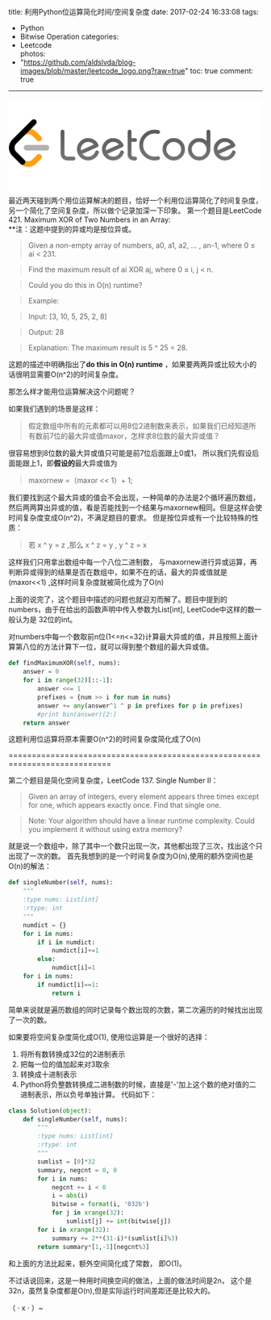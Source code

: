 title: 利用Python位运算简化时间/空间复杂度
date: 2017-02-24 16:33:08
tags:
- Python
- Bitwise Operation
categories:
- Leetcode	
photos:	 
- "https://github.com/aldslvda/blog-images/blob/master/leetcode_logo.png?raw=true"
toc: true
comment: true
---
![title](https://github.com/aldslvda/blog-images/blob/master/leetcode_logo.png?raw=true)
最近两天碰到两个用位运算解决的题目，恰好一个利用位运算简化了时间复杂度，另一个简化了空间复杂度，所以做个记录加深一下印象。
第一个题目是LeetCode 421. Maximum XOR of Two Numbers in an Array:  
**注：这题中提到的异或均是按位异或。
> Given a non-empty array of numbers, a0, a1, a2, … , an-1, where 0 ≤ ai < 231.

> Find the maximum result of ai XOR aj, where 0 ≤ i, j < n.

> Could you do this in O(n) runtime?

> Example:

> Input: [3, 10, 5, 25, 2, 8]

> Output: 28

> Explanation: The maximum result is 5 ^ 25 = 28.

这题的描述中明确指出了**do this in O(n) runtime** ，如果要两两异或比较大小的话很明显需要O(n^2)的时间复杂度。

那怎么样才能用位运算解决这个问题呢？

如果我们遇到的场景是这样：

> 假定数组中所有的元素都可以用8位2进制数来表示，如果我们已经知道所有数前7位的最大异或值maxor，怎样求8位数的最大异或值？

很容易想到8位数的最大异或值只可能是前7位后面跟上0或1， 所以我们先假设后面能跟上1，即**假设的**最大异或值为
 
> maxornew =（maxor << 1）+ 1;

我们要找到这个最大异或的值会不会出现，一种简单的办法是2个循环遍历数组，然后两两算出异或的值，看是否能找到一个结果与maxornew相同。但是这样会使时间复杂度变成O(n^2)，不满足题目的要求。
但是按位异或有一个比较特殊的性质：

> 若 x ^ y = z ,那么 x ^ z = y , y ^ z = x

这样我们只用拿出数组中每一个八位二进制数， 与maxornew进行异或运算，再判断异或得到的结果是否在数组中，如果不在的话，最大的异或值就是(maxor<<1) ,这样时间复杂度就被简化成为了O(n)

上面的说完了，这个题目中描述的问题也就迎刃而解了。题目中提到的numbers，由于在给出的函数声明中传入参数为List[int], LeetCode中这样的数一般认为是 32位的int。

对numbers中每一个数取前n位(1<=n<=32)计算最大异或的值，并且按照上面计算第八位的方法计算下一位，就可以得到整个数组的最大异或值。

```python
def findMaximumXOR(self, nums):
    answer = 0
    for i in range(32)[::-1]:
        answer <<= 1
        prefixes = {num >> i for num in nums}
        answer += any(answer^1 ^ p in prefixes for p in prefixes)
        #print bin(answer)[2:]
    return answer
```
这题利用位运算将原本需要O(n^2)的时间复杂度简化成了O(n)

============================================================================

第二个题目是简化空间复杂度，LeetCode 137. Single Number II：

> Given an array of integers, every element appears three times except for one, which appears exactly once. Find that single one.

> Note:
> Your algorithm should have a linear runtime complexity. Could you implement it without using extra memory? 

就是说一个数组中，除了其中一个数只出现一次，其他都出现了三次，找出这个只出现了一次的数。
首先我想到的是一个时间复杂度为O(n),使用的额外空间也是O(n)的解法：

```python
def singleNumber(self, nums):
    """
    :type nums: List[int]
    :rtype: int
    """
    numdict = {}
    for i in nums:
        if i in numdict:
            numdict[i]+=1
        else:
            numdict[i]=1
    for i in nums:
        if numdict[i]==1:
            return i
```
简单来说就是遍历数组的同时记录每个数出现的次数，第二次遍历的时候找出出现了一次的数。

如果要将空间复杂度简化成O(1), 使用位运算是一个很好的选择：
1. 将所有数转换成32位的2进制表示
2. 把每一位的值加起来对3取余
3. 转换成十进制表示
4. Python将负整数转换成二进制数的时候，直接是'-'加上这个数的绝对值的二进制表示，所以负号单独计算。
代码如下：

```python
class Solution(object):
    def singleNumber(self, nums):
        """
        :type nums: List[int]
        :rtype: int
        """
        sumlist = [0]*32
        summary, negcnt = 0, 0
        for i in nums:
            negcnt += i < 0
            i = abs(i)
            bitwise = format(i, '032b')
            for j in xrange(32):
                sumlist[j] += int(bitwise[j])
        for i in xrange(32):
            summary += 2**(31-i)*(sumlist[i]%3)
        return summary*[1,-1][negcnt%3]
```

和上面的方法比起来，额外空间简化成了常数， 即O(1)。

不过话说回来，这是一种用时间换空间的做法，上面的做法时间是2n， 这个是32n，虽然复杂度都是O(n),但是实际运行时间差距还是比较大的。


（ · x · ）~